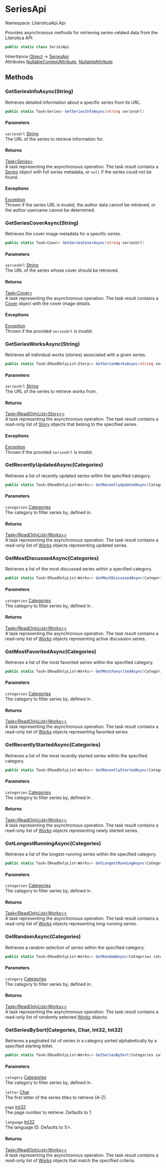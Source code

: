 # SeriesApi

Namespace: LiteroticaApi.Api

Provides asynchronous methods for retrieving series-related data from the Literotica API.

```csharp
public static class SeriesApi
```

Inheritance [Object](https://docs.microsoft.com/en-us/dotnet/api/system.object) → [SeriesApi](./literoticaapi/api/seriesapi.md)<br>
Attributes [NullableContextAttribute](./system/runtime/compilerservices/nullablecontextattribute.md), [NullableAttribute](./system/runtime/compilerservices/nullableattribute.md)

## Methods

### **GetSeriesInfoAsync(String)**

Retrieves detailed information about a specific series from its URL.

```csharp
public static Task<Series> GetSeriesInfoAsync(string seriesUrl)
```

#### Parameters

`seriesUrl` [String](https://docs.microsoft.com/en-us/dotnet/api/system.string)<br>
The URL of the series to retrieve information for.

#### Returns

[Task&lt;Series&gt;](https://docs.microsoft.com/en-us/dotnet/api/system.threading.tasks.task-1)<br>
A task representing the asynchronous operation. 
 The task result contains a [Series](./literoticaapi/dataobjects/series.md) object with full series metadata,
 or `null` if the series could not be found.

#### Exceptions

[Exception](https://docs.microsoft.com/en-us/dotnet/api/system.exception)<br>
Thrown if the series URL is invalid, the author data cannot be retrieved,
 or the author username cannot be determined.

### **GetSeriesCoverAsync(String)**

Retrieves the cover image metadata for a specific series.

```csharp
public static Task<Cover> GetSeriesCoverAsync(string seriesUrl)
```

#### Parameters

`seriesUrl` [String](https://docs.microsoft.com/en-us/dotnet/api/system.string)<br>
The URL of the series whose cover should be retrieved.

#### Returns

[Task&lt;Cover&gt;](https://docs.microsoft.com/en-us/dotnet/api/system.threading.tasks.task-1)<br>
A task representing the asynchronous operation. 
 The task result contains a [Cover](./literoticaapi/dataobjects/cover.md) object with the cover image details.

#### Exceptions

[Exception](https://docs.microsoft.com/en-us/dotnet/api/system.exception)<br>
Thrown if the provided `seriesUrl` is invalid.

### **GetSeriesWorksAsync(String)**

Retrieves all individual works (stories) associated with a given series.

```csharp
public static Task<IReadOnlyList<Story>> GetSeriesWorksAsync(string seriesUrl)
```

#### Parameters

`seriesUrl` [String](https://docs.microsoft.com/en-us/dotnet/api/system.string)<br>
The URL of the series to retrieve works from.

#### Returns

[Task&lt;IReadOnlyList&lt;Story&gt;&gt;](https://docs.microsoft.com/en-us/dotnet/api/system.threading.tasks.task-1)<br>
A task representing the asynchronous operation. 
 The task result contains a read-only list of [Story](./literoticaapi/dataobjects/story.md) objects
 that belong to the specified series.

#### Exceptions

[Exception](https://docs.microsoft.com/en-us/dotnet/api/system.exception)<br>
Thrown if the provided `seriesUrl` is invalid.

### **GetRecentlyUpdatedAsync(Categories)**

Retrieves a list of recently updated series within the specified category.

```csharp
public static Task<IReadOnlyList<Works>> GetRecentlyUpdatedAsync(Categories categories)
```

#### Parameters

`categories` [Categories](./literoticaapi/types/categories.md)<br>
The category to filter series by, defined in .

#### Returns

[Task&lt;IReadOnlyList&lt;Works&gt;&gt;](https://docs.microsoft.com/en-us/dotnet/api/system.threading.tasks.task-1)<br>
A task representing the asynchronous operation. 
 The task result contains a read-only list of [Works](./literoticaapi/dataobjects/works.md) objects representing updated series.

### **GetMostDiscussedAsync(Categories)**

Retrieves a list of the most discussed series within a specified category.

```csharp
public static Task<IReadOnlyList<Works>> GetMostDiscussedAsync(Categories categories)
```

#### Parameters

`categories` [Categories](./literoticaapi/types/categories.md)<br>
The category to filter series by, defined in .

#### Returns

[Task&lt;IReadOnlyList&lt;Works&gt;&gt;](https://docs.microsoft.com/en-us/dotnet/api/system.threading.tasks.task-1)<br>
A task representing the asynchronous operation. 
 The task result contains a read-only list of [Works](./literoticaapi/dataobjects/works.md) objects representing active discussion series.

### **GetMostFavoritedAsync(Categories)**

Retrieves a list of the most favorited series within the specified category.

```csharp
public static Task<IReadOnlyList<Works>> GetMostFavoritedAsync(Categories categories)
```

#### Parameters

`categories` [Categories](./literoticaapi/types/categories.md)<br>
The category to filter series by, defined in .

#### Returns

[Task&lt;IReadOnlyList&lt;Works&gt;&gt;](https://docs.microsoft.com/en-us/dotnet/api/system.threading.tasks.task-1)<br>
A task representing the asynchronous operation. 
 The task result contains a read-only list of [Works](./literoticaapi/dataobjects/works.md) objects representing favorited series.

### **GetRecentlyStartedAsync(Categories)**

Retrieves a list of the most recently started series within the specified category.

```csharp
public static Task<IReadOnlyList<Works>> GetRecentlyStartedAsync(Categories categories)
```

#### Parameters

`categories` [Categories](./literoticaapi/types/categories.md)<br>
The category to filter series by, defined in .

#### Returns

[Task&lt;IReadOnlyList&lt;Works&gt;&gt;](https://docs.microsoft.com/en-us/dotnet/api/system.threading.tasks.task-1)<br>
A task representing the asynchronous operation. 
 The task result contains a read-only list of [Works](./literoticaapi/dataobjects/works.md) objects representing newly started series.

### **GetLongestRunningAsync(Categories)**

Retrieves a list of the longest-running series within the specified category.

```csharp
public static Task<IReadOnlyList<Works>> GetLongestRunningAsync(Categories categories)
```

#### Parameters

`categories` [Categories](./literoticaapi/types/categories.md)<br>
The category to filter series by, defined in .

#### Returns

[Task&lt;IReadOnlyList&lt;Works&gt;&gt;](https://docs.microsoft.com/en-us/dotnet/api/system.threading.tasks.task-1)<br>
A task representing the asynchronous operation. 
 The task result contains a read-only list of [Works](./literoticaapi/dataobjects/works.md) objects representing long-running series.

### **GetRandomAsync(Categories)**

Retrieves a random selection of series within the specified category.

```csharp
public static Task<IReadOnlyList<Works>> GetRandomAsync(Categories category)
```

#### Parameters

`category` [Categories](./literoticaapi/types/categories.md)<br>
The category to filter series by, defined in .

#### Returns

[Task&lt;IReadOnlyList&lt;Works&gt;&gt;](https://docs.microsoft.com/en-us/dotnet/api/system.threading.tasks.task-1)<br>
A task representing the asynchronous operation. 
 The task result contains a read-only list of randomly selected [Works](./literoticaapi/dataobjects/works.md) objects.

### **GetSeriesBySort(Categories, Char, Int32, Int32)**

Retrieves a paginated list of series in a category sorted alphabetically by a specified starting letter.

```csharp
public static Task<IReadOnlyList<Works>> GetSeriesBySort(Categories category, char letter, int page, int language)
```

#### Parameters

`category` [Categories](./literoticaapi/types/categories.md)<br>
The category to filter series by, defined in .

`letter` [Char](https://docs.microsoft.com/en-us/dotnet/api/system.char)<br>
The first letter of the series titles to retrieve (A–Z).

`page` [Int32](https://docs.microsoft.com/en-us/dotnet/api/system.int32)<br>
The page number to retrieve. Defaults to 1.

`language` [Int32](https://docs.microsoft.com/en-us/dotnet/api/system.int32)<br>
The language ID. Defaults to 1/&gt;.

#### Returns

[Task&lt;IReadOnlyList&lt;Works&gt;&gt;](https://docs.microsoft.com/en-us/dotnet/api/system.threading.tasks.task-1)<br>
A task representing the asynchronous operation. 
 The task result contains a read-only list of [Works](./literoticaapi/dataobjects/works.md) objects that match the specified criteria.
